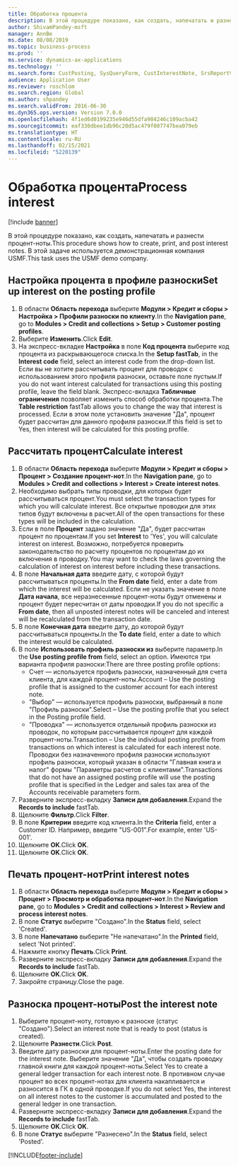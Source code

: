 ```yaml
---
title: Обработка процента
description: В этой процедуре показано, как создать, напечатать и разнести процент-ноты.
author: ShivamPandey-msft
manager: AnnBe
ms.date: 08/08/2019
ms.topic: business-process
ms.prod: ''
ms.service: dynamics-ax-applications
ms.technology: ''
ms.search.form: CustPosting, SysQueryForm, CustInterestNote, SrsReportViewerForm
audience: Application User
ms.reviewer: roschlom
ms.search.region: Global
ms.author: shpandey
ms.search.validFrom: 2016-06-30
ms.dyn365.ops.version: Version 7.0.0
ms.openlocfilehash: 4f1ed6d0199235e946d55dfa904246c109acba42
ms.sourcegitcommit: eaf330dbee1db96c20d5ac479f007747bea079eb
ms.translationtype: HT
ms.contentlocale: ru-RU
ms.lasthandoff: 02/15/2021
ms.locfileid: "5220139"
---
```

# <a name="process-interest"></a><span data-ttu-id="e0d70-103">Обработка процента</span><span class="sxs-lookup"><span data-stu-id="e0d70-103">Process interest</span></span>

[!include [banner](../../includes/banner.md)]

<span data-ttu-id="e0d70-104">В этой процедуре показано, как создать, напечатать и разнести процент-ноты.</span><span class="sxs-lookup"><span data-stu-id="e0d70-104">This procedure shows how to create, print, and post interest notes.</span></span> <span data-ttu-id="e0d70-105">В этой задаче используется демонстрационная компания USMF.</span><span class="sxs-lookup"><span data-stu-id="e0d70-105">This task uses the USMF demo company.</span></span>


## <a name="set-up-interest-on-the-posting-profile"></a><span data-ttu-id="e0d70-106">Настройка процента в профиле разноски</span><span class="sxs-lookup"><span data-stu-id="e0d70-106">Set up interest on the posting profile</span></span>
1. <span data-ttu-id="e0d70-107">В области **Область перехода** выберите **Модули > Кредит и сборы > Настройка > Профили разноски по клиенту**.</span><span class="sxs-lookup"><span data-stu-id="e0d70-107">In the **Navigation pane**, go to **Modules > Credit and collections > Setup > Customer posting profiles**.</span></span>
2. <span data-ttu-id="e0d70-108">Выберите **Изменить**.</span><span class="sxs-lookup"><span data-stu-id="e0d70-108">Click **Edit**.</span></span>
3. <span data-ttu-id="e0d70-109">На экспресс-вкладке **Настройка** в поле **Код процента** выберите код процента из раскрывающегося списка.</span><span class="sxs-lookup"><span data-stu-id="e0d70-109">In the **Setup fastTab**, in the **Interest code** field, select an interest code from the drop-down list.</span></span> <span data-ttu-id="e0d70-110">Если вы не хотите рассчитывать процент для проводок с использованием этого профиля разноски, оставьте поле пустым.</span><span class="sxs-lookup"><span data-stu-id="e0d70-110">If you do not want interest calculated for transactions using this posting profile, leave the field blank.</span></span> <span data-ttu-id="e0d70-111">Экспресс-вкладка **Табличные ограничения** позволяет изменить способ обработки процента.</span><span class="sxs-lookup"><span data-stu-id="e0d70-111">The **Table restriction** fastTab allows you to change the way that interest is processed.</span></span> <span data-ttu-id="e0d70-112">Если в этом поле установить значение "Да", процент будет рассчитан для данного профиля разноски.</span><span class="sxs-lookup"><span data-stu-id="e0d70-112">If this field is set to Yes, then interest will be calculated for this posting profile.</span></span>  

## <a name="calculate-interest"></a><span data-ttu-id="e0d70-113">Рассчитать процент</span><span class="sxs-lookup"><span data-stu-id="e0d70-113">Calculate interest</span></span>
1. <span data-ttu-id="e0d70-114">В области **Область перехода** выберите **Модули > Кредит и сборы > Процент > Создание процент-нот**.</span><span class="sxs-lookup"><span data-stu-id="e0d70-114">In the **Navigation pane**, go to **Modules > Credit and collections > Interest > Create interest notes**.</span></span>
2. <span data-ttu-id="e0d70-115">Необходимо выбрать типы проводки, для которых будет рассчитываться процент.</span><span class="sxs-lookup"><span data-stu-id="e0d70-115">You must select the transaction types for which you will calculate interest.</span></span> <span data-ttu-id="e0d70-116">Все открытые проводки для этих типов будут включены в расчет.</span><span class="sxs-lookup"><span data-stu-id="e0d70-116">All of the open transactions for these types will be included in the calculation.</span></span>  
3. <span data-ttu-id="e0d70-117">Если в поле **Процент** задано значение "Да", будет рассчитан процент по процентам.</span><span class="sxs-lookup"><span data-stu-id="e0d70-117">If you set **Interest** to 'Yes', you will calculate interest on interest.</span></span> <span data-ttu-id="e0d70-118">Возможно, потребуется проверить законодательство по расчету процентов по процентам до их включения в проводку.</span><span class="sxs-lookup"><span data-stu-id="e0d70-118">You may want to check the laws governing the calculation of interest on interest before including these transactions.</span></span>  
4. <span data-ttu-id="e0d70-119">В поле **Начальная дата** введите дату, с которой будут рассчитываться проценты.</span><span class="sxs-lookup"><span data-stu-id="e0d70-119">In the **From date** field, enter a date from which the interest will be calculated.</span></span> <span data-ttu-id="e0d70-120">Если не указать значение в поле **Дата начала**, все неразнесенные процент-ноты будут отменены и процент будет пересчитан от даты проводки.</span><span class="sxs-lookup"><span data-stu-id="e0d70-120">If you do not specific a **From date**, then all unposted interest notes will be canceled and interest will be recalculated from the transaction date.</span></span>
5. <span data-ttu-id="e0d70-121">В поле **Конечная дата** введите дату, до которой будут рассчитываться проценты.</span><span class="sxs-lookup"><span data-stu-id="e0d70-121">In the **To date** field, enter a date to which the interest would be calculated.</span></span>
6. <span data-ttu-id="e0d70-122">В поле **Использовать профиль разноски из** выберите параметр.</span><span class="sxs-lookup"><span data-stu-id="e0d70-122">In the **Use posting profile from** field, select an option.</span></span> <span data-ttu-id="e0d70-123">Имеются три варианта профиля разноски:</span><span class="sxs-lookup"><span data-stu-id="e0d70-123">There are three posting profile options:</span></span>
    - <span data-ttu-id="e0d70-124">Счет — используется профиль разноски, назначенный для счета клиента, для каждой процент-ноты.</span><span class="sxs-lookup"><span data-stu-id="e0d70-124">Account – Use the posting profile that is assigned to the customer account for each interest note.</span></span> 
    - <span data-ttu-id="e0d70-125">"Выбор" — используется профиль разноски, выбранный в поле "Профиль разноски".</span><span class="sxs-lookup"><span data-stu-id="e0d70-125">Select – Use the posting profile that you select in the Posting profile field.</span></span>
    - <span data-ttu-id="e0d70-126">"Проводка" — используется отдельный профиль разноски из проводок, по которым рассчитывается процент для каждой процент-ноты.</span><span class="sxs-lookup"><span data-stu-id="e0d70-126">Transaction – Use the individual posting profile from transactions on which interest is calculated for each interest note.</span></span> <span data-ttu-id="e0d70-127">Проводки без назначенного профиля разноски используют профиль разноски, который указан в области "Главная книга и налог" формы "Параметры расчетов с клиентами".</span><span class="sxs-lookup"><span data-stu-id="e0d70-127">Transactions that do not have an assigned posting profile will use the posting profile that is specified in the Ledger and sales tax area of the Accounts receivable parameters form.</span></span>  
7. <span data-ttu-id="e0d70-128">Разверните экспресс-вкладку **Записи для добавления**.</span><span class="sxs-lookup"><span data-stu-id="e0d70-128">Expand the **Records to include** fastTab.</span></span>
8. <span data-ttu-id="e0d70-129">Щелкните **Фильтр**.</span><span class="sxs-lookup"><span data-stu-id="e0d70-129">Click **Filter**.</span></span>
9. <span data-ttu-id="e0d70-130">В поле **Критерии** введите код клиента.</span><span class="sxs-lookup"><span data-stu-id="e0d70-130">In the **Criteria** field, enter a Customer ID.</span></span> <span data-ttu-id="e0d70-131">Например, введите "US-001".</span><span class="sxs-lookup"><span data-stu-id="e0d70-131">For example, enter 'US-001'.</span></span>
6. <span data-ttu-id="e0d70-132">Щелкните **OK**.</span><span class="sxs-lookup"><span data-stu-id="e0d70-132">Click **OK**.</span></span>
7. <span data-ttu-id="e0d70-133">Щелкните **OK**.</span><span class="sxs-lookup"><span data-stu-id="e0d70-133">Click **OK**.</span></span>

## <a name="print-interest-notes"></a><span data-ttu-id="e0d70-134">Печать процент-нот</span><span class="sxs-lookup"><span data-stu-id="e0d70-134">Print interest notes</span></span>
1. <span data-ttu-id="e0d70-135">В области **Область перехода** выберите **Модули > Кредит и сборы > Процент > Просмотр и обработка процент-нот**.</span><span class="sxs-lookup"><span data-stu-id="e0d70-135">In the **Navigation pane**, go to **Modules > Credit and collections > Interest > Review and process interest notes**.</span></span>
2. <span data-ttu-id="e0d70-136">В поле **Статус** выберите "Создано".</span><span class="sxs-lookup"><span data-stu-id="e0d70-136">In the **Status** field, select 'Created'.</span></span>
3. <span data-ttu-id="e0d70-137">В поле **Напечатано** выберите "Не напечатано".</span><span class="sxs-lookup"><span data-stu-id="e0d70-137">In the **Printed** field, select 'Not printed'.</span></span>
4. <span data-ttu-id="e0d70-138">Нажмите кнопку **Печать**.</span><span class="sxs-lookup"><span data-stu-id="e0d70-138">Click **Print**.</span></span>
5. <span data-ttu-id="e0d70-139">Разверните экспресс-вкладку **Записи для добавления**.</span><span class="sxs-lookup"><span data-stu-id="e0d70-139">Expand the **Records to include** fastTab.</span></span>
6. <span data-ttu-id="e0d70-140">Щелкните **OK**.</span><span class="sxs-lookup"><span data-stu-id="e0d70-140">Click **OK**.</span></span>
7. <span data-ttu-id="e0d70-141">Закройте страницу.</span><span class="sxs-lookup"><span data-stu-id="e0d70-141">Close the page.</span></span>

## <a name="post-the-interest-note"></a><span data-ttu-id="e0d70-142">Разноска процент-ноты</span><span class="sxs-lookup"><span data-stu-id="e0d70-142">Post the interest note</span></span>
1. <span data-ttu-id="e0d70-143">Выберите процент-ноту, готовую к разноске (статус "Создано").</span><span class="sxs-lookup"><span data-stu-id="e0d70-143">Select an interest note that is ready to post (status is created).</span></span>
2. <span data-ttu-id="e0d70-144">Щелкните **Разнести**.</span><span class="sxs-lookup"><span data-stu-id="e0d70-144">Click **Post**.</span></span>
3. <span data-ttu-id="e0d70-145">Введите дату разноски для процент-ноты.</span><span class="sxs-lookup"><span data-stu-id="e0d70-145">Enter the posting date for the interest note.</span></span> <span data-ttu-id="e0d70-146">Выберите значение "Да", чтобы создать проводку главной книги для каждой процент-ноты.</span><span class="sxs-lookup"><span data-stu-id="e0d70-146">Select Yes to create a general ledger transaction for each interest note.</span></span> <span data-ttu-id="e0d70-147">В противном случае процент во всех процент-нотах для клиента накапливается и разносится в ГК в одной проводке.</span><span class="sxs-lookup"><span data-stu-id="e0d70-147">If you do not select Yes, the interest on all interest notes to the customer is accumulated and posted to the general ledger in one transaction.</span></span>  
4. <span data-ttu-id="e0d70-148">Разверните экспресс-вкладку **Записи для добавления**.</span><span class="sxs-lookup"><span data-stu-id="e0d70-148">Expand the **Records to include** fastTab.</span></span>
5. <span data-ttu-id="e0d70-149">Щелкните **OK**.</span><span class="sxs-lookup"><span data-stu-id="e0d70-149">Click **OK**.</span></span>
6. <span data-ttu-id="e0d70-150">В поле **Статус** выберите "Разнесено".</span><span class="sxs-lookup"><span data-stu-id="e0d70-150">In the **Status** field, select 'Posted'.</span></span>



[!INCLUDE[footer-include](../../../includes/footer-banner.md)]